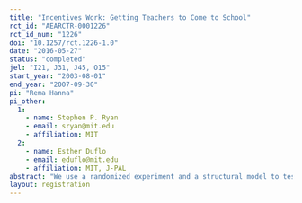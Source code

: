 ```yaml
---
title: "Incentives Work: Getting Teachers to Come to School"
rct_id: "AEARCTR-0001226"
rct_id_num: "1226"
doi: "10.1257/rct.1226-1.0"
date: "2016-05-27"
status: "completed"
jel: "I21, J31, J45, O15"
start_year: "2003-08-01"
end_year: "2007-09-30"
pi: "Rema Hanna"
pi_other:
  1:
    - name: Stephen P. Ryan
    - email: sryan@mit.edu
    - affiliation: MIT
  2:
    - name: Esther Duflo
    - email: eduflo@mit.edu
    - affiliation: MIT, J-PAL
abstract: "We use a randomized experiment and a structural model to test whether monitoring and financial incentives can reduce teacher absence and increase learning in India. In treatment schools, teachers’ attendance was monitored daily using cameras, and their salaries were made a nonlinear function of attendance. Teacher absenteeism in the treatment group fell by 21 percentage points relative to the control group, and the children’s test scores increased by 0.17 standard deviations. We estimate a structural dynamic labor supply model and find that teachers respond strongly to financial incentives. Our model is used to compute cost-minimizing compensation policies."
layout: registration
---
```


